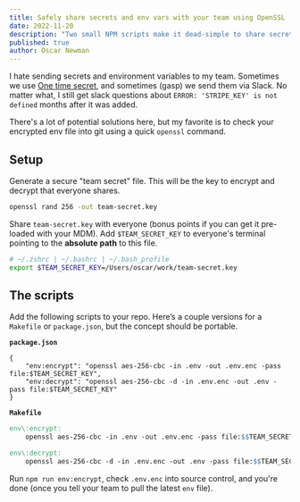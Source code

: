 ```yaml
---
title: Safely share secrets and env vars with your team using OpenSSL
date: 2022-11-20
description: "Two small NPM scripts make it dead-simple to share secrets and environment variables with your team. All you need is OpenSSL."
published: true
author: Oscar Newman
---
```


I hate sending secrets and environment variables to my team. Sometimes we use
[One time secret](https://onetimesecret.com), and sometimes (gasp) we send them
via Slack. No matter what, I still get slack questions about
`ERROR: 'STRIPE_KEY' is not defined` months after it was added.

There's a lot of potential solutions here, but my favorite is to check your
encrypted env file into git using a quick `openssl` command.

## Setup

Generate a secure "team secret" file. This will be the key to encrypt and
decrypt that everyone shares.

```bash
openssl rand 256 -out team-secret.key
```

Share `team-secret.key` with everyone (bonus points if you can get it pre-loaded
with your MDM). Add `$TEAM_SECRET_KEY` to everyone's terminal pointing to the
**absolute path** to this file.

```bash
# ~/.zshrc | ~/.bashrc | ~/.bash_profile
export $TEAM_SECRET_KEY=/Users/oscar/work/team-secret.key
```

## The scripts

Add the following scripts to your repo. Here’s a couple versions for a
`Makefile` or `package.json`, but the concept should be portable.

**`package.json`**

```tsx
{
	"env:encrypt": "openssl aes-256-cbc -in .env -out .env.enc -pass file:$TEAM_SECRET_KEY",
	"env:decrypt": "openssl aes-256-cbc -d -in .env.enc -out .env -pass file:$TEAM_SECRET_KEY"
}
```

**`Makefile`**

```makefile
env\:encrypt:
	openssl aes-256-cbc -in .env -out .env.enc -pass file:$$TEAM_SECRET_KEY

env\:decrypt:
	openssl aes-256-cbc -d -in .env.enc -out .env -pass file:$$TEAM_SECRET_KEY
```

Run `npm run env:encrypt`, check `.env.enc` into source control, and you're done
(once you tell your team to pull the latest `env` file).
